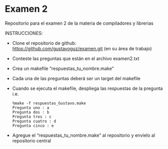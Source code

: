 # Examen 2
Repositorio para el examen 2  de la materia de compiladores y librerias

INSTRUCCIONES:
-	Clone el repositorio de github: https://github.com/gustavoguz/examen.git  (en su área de trabajo)
-	Conteste las preguntas que están en el archivo examen2.txt
-	Crea un makefile “respuestas_tu_nombre.make”
  -	Cada una de las preguntas deberá ser un target del makefile
  -	Cuando se ejecuta el makefile, despliega las respuestas de la pregunta i.e.

        %make -f respuestas_Gustavo.make
        Pregunta uno : a
        Pregunta dos : b
        Pregunta tres : c
        Pregunta cuatro : d
        Pregunta cinco : e
-	Agregue el “respuestas_tu_nombre.make” al repositorio y envíelo al repositorio central

